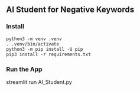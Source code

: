 ## AI Student for Negative Keywords
### Install
```
python3 -m venv .venv
. .venv/bin/activate
python3 -m pip install -U pip
pip3 install -r requirements.txt
```

### Run the App
streamlit run AI_Student.py
